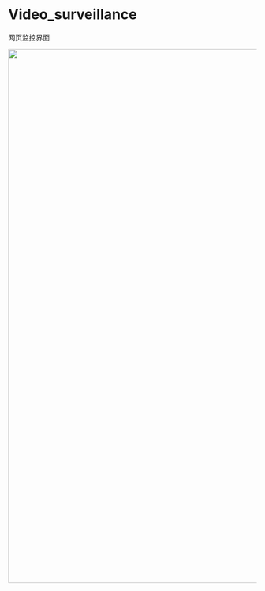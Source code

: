 # Video_surveillance
网页监控界面

<img width="1920" height="1080" src="https://github.com/MagicLOH/Video_surveillance/assets/121782886/27b80362-331c-4800-81af-37279727a415"/>
